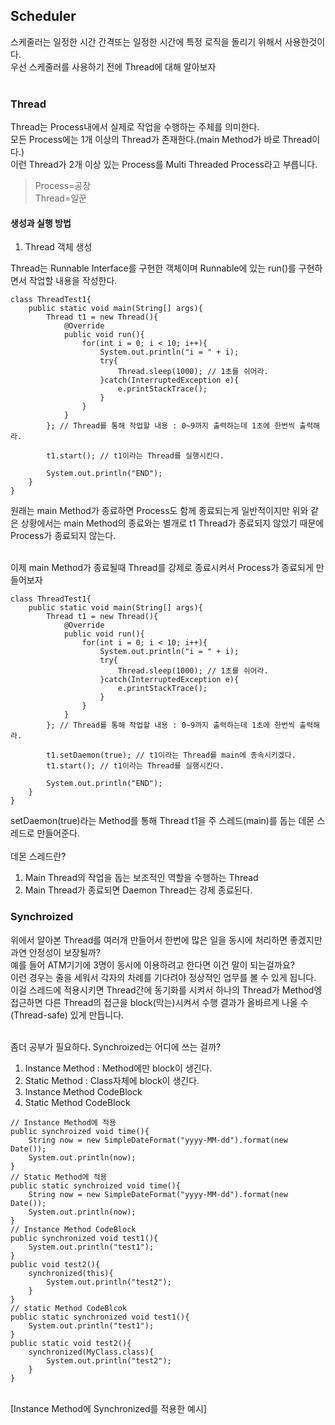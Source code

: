 ## Scheduler
스케줄러는 일정한 시간 간격또는 일정한 시간에 특정 로직을 돌리기 위해서 사용한것이다.<br>
우선 스케줄러를 사용하기 전에 Thread에 대해 알아보자<br><br>

### Thread
Thread는 Process내에서 실제로 작업을 수행하는 주체를 의미한다.<br>
모든 Process에는 1개 이상의 Thread가 존재한다.(main Method가 바로 Thread이다.)<br>
이런 Thread가 2개 이상 있는 Process를 Multi Threaded Process라고 부릅니다.<br>
> Process=공장<br>
> Thread=일꾼

#### 생성과 실행 방법
1. Thread 객체 생성

Thread는 Runnable Interface를 구현한 객체이며 Runnable에 있는 run()를 구현하면서 작업할 내용을 작성한다.
```
class ThreadTest1{
    public static void main(String[] args){
        Thread t1 = new Thread(){
            @Override
            public void run(){
                for(int i = 0; i < 10; i++){
                    System.out.println("i = " + i);
                    try{
                        Thread.sleep(1000); // 1초를 쉬어라.
                    }catch(InterruptedException e){
                        e.printStackTrace();
                    }
                }
            }
        }; // Thread를 통해 작업할 내용 : 0~9까지 출력하는데 1초에 한번씩 출력해라.
    
        t1.start(); // t1이라는 Thread를 실행시킨다.
    
        System.out.println("END");
    }
}
```
원래는 main Method가 종료하면 Process도 함께 종료되는게 일반적이지만 위와 같은 상황에서는 main Method의 종료와는 별개로 t1 Thread가 종료되지 않았기 때문에 Process가 종료되지 않는다.<br><br>

이제 main Method가 종료될때 Thread를 강제로 종료시켜서 Process가 종료되게 만들어보자
```
class ThreadTest1{
    public static void main(String[] args){
        Thread t1 = new Thread(){
            @Override
            public void run(){
                for(int i = 0; i < 10; i++){
                    System.out.println("i = " + i);
                    try{
                        Thread.sleep(1000); // 1초를 쉬어라.
                    }catch(InterruptedException e){
                        e.printStackTrace();
                    }
                }
            }
        }; // Thread를 통해 작업할 내용 : 0~9까지 출력하는데 1초에 한번씩 출력해라.
        
        t1.setDaemon(true); // t1이라는 Thread를 main에 종속시키겠다.
        t1.start(); // t1이라는 Thread를 실행시킨다.
    
        System.out.println("END");
    }
}
```
setDaemon(true)라는 Method를 통해 Thread t1을 주 스레드(main)를 돕는 데몬 스레드로 만들어준다.<br><br>
데몬 스레드란?
1. Main Thread의 작업을 돕는 보조적인 역할을 수행하는 Thread
2. Main Thread가 종료되면 Daemon Thread는 강제 종료된다.

### Synchroized
위에서 알아본 Thread를 여러개 만들어서 한번에 많은 일을 동시에 처리하면 좋겠지만 과연 안정성이 보장될까?<br>
예를 들어 ATM기기에 3명이 동시에 이용하려고 한다면 이건 말이 되는걸까요?<br>
이런 경우는 줄을 세워서 각자의 차례를 기다려야 정상적인 업무를 볼 수 있게 됩니다.<br>
이걸 스레드에 적용시키면 Thread간에 동기화를 시켜서 하나의 Thread가 Method엥 접근하면 다른 Thread의 접근을 block(막는)시켜서 수행 결과가 올바르게 나올 수(Thread-safe) 있게 만듭니다.<br><br>

좀더 공부가 필요하다.
Synchroized는 어디에 쓰는 걸까?
1. Instance Method : Method에만 block이 생긴다.
2. Static Method : Class자체에 block이 생긴다.
3. Instance Method CodeBlock
4. Static Method CodeBlock

```
// Instance Method에 적용
public synchroized void time(){
    String now = new SimpleDateFormat("yyyy-MM-dd").format(new Date());
    System.out.println(now);
}
// Static Method에 적용
public static synchroized void time(){
    String now = new SimpleDateFormat("yyyy-MM-dd").format(new Date());
    System.out.println(now);
}
// Instance Method CodeBlock
public synchronized void test1(){
    System.out.println("test1");
}
public void test2(){
    synchronized(this){
        System.out.println("test2");
    }
}
// static Method CodeBlcok
public static synchronized void test1(){
    System.out.println("test1");
}
public static void test2(){
    synchronized(MyClass.class){
        System.out.println("test2");
    }
}
```
<br>
[Instance Method에 Synchronized를 적용한 예시]

